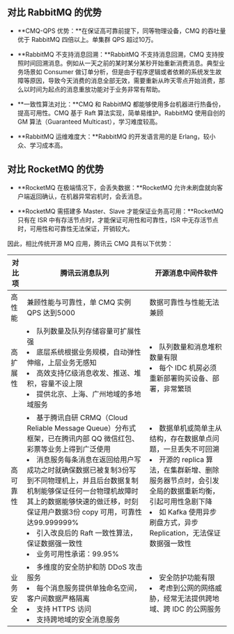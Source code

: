 ## 对比 RabbitMQ 的优势
- **CMQ-QPS 优势：**在保证高可靠前提下，同等物理设备，CMQ 的吞吐量优于 RabbitMQ 四倍以上。单集群 QPS 超过10万。

- **RabbitMQ 不支持消息回溯：**RabbitMQ 不支持消息回溯，CMQ 支持按照时间回溯消息。例如从一天之前的某时某分某秒开始重新消费消息。典型业务场景如 Consumer 做订单分析，但是由于程序逻辑或者依赖的系统发生故障等原因，导致今天消费的消息全部无效，需要重新从昨天零点开始消费，那么以时间为起点的消息重放功能对于业务非常有帮助。

- **一致性算法对比：**CMQ 和 RabbitMQ 都能够使用多台机器进行热备份，提高可用性。CMQ 基于 Raft 算法实现，简单易维护。RabbitMQ 使用自创的 GM 算法（Guaranteed Multicast），学习难度较高。

- **RabbitMQ 运维难度大：**RabbitMQ 的开发语言用的是 Erlang，较小众、学习成本高。

## 对比 RocketMQ 的优势
- **RocketMQ 在极端情况下，会丢失数据：**RocketMQ 允许未刷盘就向客户端返回确认，在机器异常宕机时，会丢消息。

- **RocketMQ 需搭建多 Master、Slave 才能保证业务高可用：**RocketMQ 只有在 ISR 中有存活节点时，才能保证可用性和可靠性，ISR 中无存活节点时，可用性和可靠性无法保证，开销较大。

因此，相比传统开源 MQ 应用，腾讯云 CMQ 具有以下优势：

| 对比项 |腾讯云消息队列 | 开源消息中间件软件 | 
|---------|---------|---------|
|高性能|兼顾性能与可靠性，单 CMQ 实例 QPS 达到5000|数据可靠性与性能无法兼顾|
| 高扩展性 | <li>队列数量及队列存储容量可扩展性强</li><li>底层系统根据业务规模，自动弹性伸缩，上层业务无感知</li><li>高效支持亿级消息收发、推送、堆积，容量不设上限</li><li>提供北京、上海、广州地域的多地域服务</li>| <li>队列数量和消息堆积数量有限</li><li>每个 IDC 机房必须重新部署购买设备、部署，非常繁琐</li> |
| 高可靠性 | <li>基于腾讯自研 CRMQ（Cloud Reliable Message Queue）分布式框架，已在腾讯内部 QQ 微信红包、彩票等业务上得到广泛使用</li><li>消息服务每条消息在返回给用户写成功之时就确保数据已被复制3份写到不同物理机上，并且后台数据复制机制能够保证任何一台物理机故障时其上的数据能够快速的做迁移，时刻保证用户数据3份 copy 可用，可靠性达99.999999%</li><li>引入改良后的 Raft 一致性算法，保证数据强一致性</li><li>业务可用性承诺：99.95%</li>| <li>数据单机或简单主从结构，存在数据单点问题，一旦丢失不可回溯</li><li>开源的 replica 算法，在集群新增、删除服务器节点时，会引发全局的数据重新均衡，引起可用性急剧下降</li><li>如 Kafka 使用异步刷盘方式，异步 Replication，无法保证数据强一致性</li> |
| 业务安全 | <li>多维度的安全防护和防 DDoS 攻击服务</li><li>每个消息服务提供单独命名空间，客户间数据严格隔离</li><li>支持 HTTPS 访问</li><li>支持跨地域的安全消息服务</li>| <li>安全防护功能有限</li><li>考虑到公网的网络威胁，经常无法提供跨地域、跨 IDC 的公网服务</li> |
